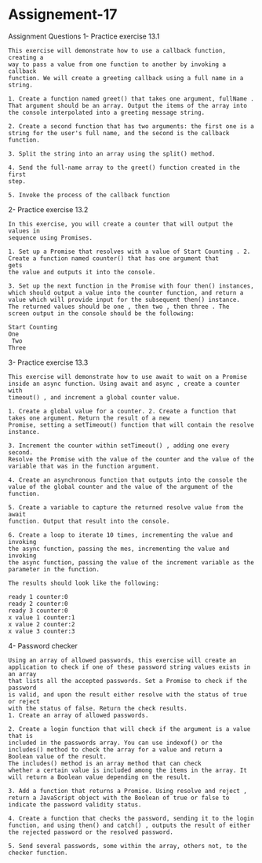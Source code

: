 # Assignement-17
Assignment Questions
1- Practice exercise 13.1

    This exercise will demonstrate how to use a callback function, creating a
    way to pass a value from one function to another by invoking a callback
    function. We will create a greeting callback using a full name in a string.

    1. Create a function named greet() that takes one argument, fullName .
    That argument should be an array. Output the items of the array into
    the console interpolated into a greeting message string.

    2. Create a second function that has two arguments: the first one is a
    string for the user's full name, and the second is the callback
    function.

    3. Split the string into an array using the split() method.

    4. Send the full-name array to the greet() function created in the first
    step.

    5. Invoke the process of the callback function

2- Practice exercise 13.2

    In this exercise, you will create a counter that will output the values in
    sequence using Promises.

    1. Set up a Promise that resolves with a value of Start Counting . 2. Create a function named counter() that has one argument that 
    gets
    the value and outputs it into the console.

    3. Set up the next function in the Promise with four then() instances,
    which should output a value into the counter function, and return a
    value which will provide input for the subsequent then() instance.
    The returned values should be one , then two , then three . The
    screen output in the console should be the following:

    Start Counting
    One
     Two
    Three

3- Practice exercise 13.3

    This exercise will demonstrate how to use await to wait on a Promise
    inside an async function. Using await and async , create a counter with
    timeout() , and increment a global counter value.

    1. Create a global value for a counter. 2. Create a function that takes one argument. Return the result of a new
    Promise, setting a setTimeout() function that will contain the resolve
    instance.

    3. Increment the counter within setTimeout() , adding one every second.
    Resolve the Promise with the value of the counter and the value of the
    variable that was in the function argument.

    4. Create an asynchronous function that outputs into the console the
    value of the global counter and the value of the argument of the
    function.

    5. Create a variable to capture the returned resolve value from the await
    function. Output that result into the console.

    6. Create a loop to iterate 10 times, incrementing the value and invoking
    the async function, passing the mes, incrementing the value and invoking
    the async function, passing the value of the increment variable as the
    parameter in the function.

    The results should look like the following:

    ready 1 counter:0
    ready 2 counter:0
    ready 3 counter:0
    x value 1 counter:1
    x value 2 counter:2
    x value 3 counter:3

4- Password checker

    Using an array of allowed passwords, this exercise will create an
    application to check if one of these password string values exists in an array
    that lists all the accepted passwords. Set a Promise to check if the password
    is valid, and upon the result either resolve with the status of true or reject
    with the status of false. Return the check results.
    1. Create an array of allowed passwords.

    2. Create a login function that will check if the argument is a value that is
    included in the passwords array. You can use indexof() or the
    includes() method to check the array for a value and return a
    Boolean value of the result.
    The includes() method is an array method that can check
    whether a certain value is included among the items in the array. It
    will return a Boolean value depending on the result.

    3. Add a function that returns a Promise. Using resolve and reject ,
    return a JavaScript object with the Boolean of true or false to
    indicate the password validity status.

    4. Create a function that checks the password, sending it to the login
    function, and using then() and catch() , outputs the result of either
    the rejected password or the resolved password.

    5. Send several passwords, some within the array, others not, to the
    checker function.
